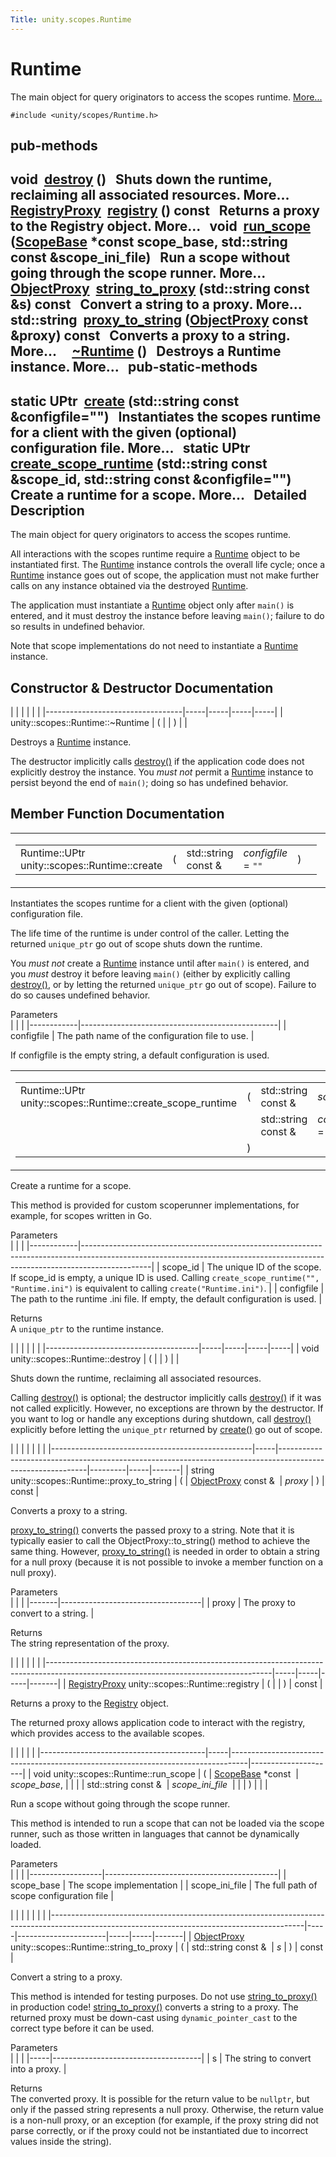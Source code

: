 ```yaml
---
Title: unity.scopes.Runtime
---
```

        
Runtime
=======

The main object for query originators to access the scopes runtime. [More...](#details)

`#include <unity/scopes/Runtime.h>`

pub-methods
------------------------------------------------------

void 
<a href="#a37009c392ed3a7c6ebaf37cdfdaf6d01">destroy</a> ()
 
Shuts down the runtime, reclaiming all associated resources. More...
 
<a href="unity.scopes.md#a45babc254d3548863d79ee54f266e84d">RegistryProxy</a> 
<a href="#afc312448a4537b110bf1701bfb964501">registry</a> () const
 
Returns a proxy to the Registry object. More...
 
void 
<a href="#a8924298a103d43313fe1974c040e7736">run_scope</a> (<a href="unity.scopes.ScopeBase.md">ScopeBase</a> \*const scope\_base, std::string const &scope\_ini\_file)
 
Run a scope without going through the scope runner. More...
 
<a href="unity.scopes.md#aa68ce1769f7a888d0b4b2951741ca75a">ObjectProxy</a> 
<a href="#a24eec46bc15975c219642fcfe8e5357f">string_to_proxy</a> (std::string const &s) const
 
Convert a string to a proxy. More...
 
std::string 
<a href="#ac96e508aa3d37d24eaf2aa65bdbfb43e">proxy_to_string</a> (<a href="unity.scopes.md#aa68ce1769f7a888d0b4b2951741ca75a">ObjectProxy</a> const &proxy) const
 
Converts a proxy to a string. More...
 
 
<a href="#a96f5965eec2dd22c54cca9d99cb04653">~Runtime</a> ()
 
Destroys a Runtime instance. More...
 
pub-static-methods
--------------------------------------------------------------------

static UPtr 
<a href="#a0c24bf97fe98f57c4fc7ad04456bd40c">create</a> (std::string const &configfile="")
 
Instantiates the scopes runtime for a client with the given (optional) configuration file. More...
 
static UPtr 
<a href="#aa729688b3c887476118c0ab5ad6a5a54">create_scope_runtime</a> (std::string const &scope\_id, std::string const &configfile="")
 
Create a runtime for a scope. More...
 
<span id="details"></span>
Detailed Description
--------------------

The main object for query originators to access the scopes runtime.

All interactions with the scopes runtime require a <a href="index.html" title="The main object for query originators to access the scopes runtime. ">Runtime</a> object to be instantiated first. The <a href="index.html" title="The main object for query originators to access the scopes runtime. ">Runtime</a> instance controls the overall life cycle; once a <a href="index.html" title="The main object for query originators to access the scopes runtime. ">Runtime</a> instance goes out of scope, the application must not make further calls on any instance obtained via the destroyed <a href="index.html" title="The main object for query originators to access the scopes runtime. ">Runtime</a>.

The application must instantiate a <a href="index.html" title="The main object for query originators to access the scopes runtime. ">Runtime</a> object only after `main()` is entered, and it must destroy the instance before leaving `main()`; failure to do so results in undefined behavior.

Note that scope implementations do not need to instantiate a <a href="index.html" title="The main object for query originators to access the scopes runtime. ">Runtime</a> instance.

Constructor & Destructor Documentation
--------------------------------------

<span id="a96f5965eec2dd22c54cca9d99cb04653" class="anchor"></span>
|                                  |     |     |     |     |
|----------------------------------|-----|-----|-----|-----|
| unity::scopes::Runtime::~Runtime | (   |     | )   |     |

Destroys a <a href="index.html" title="The main object for query originators to access the scopes runtime. ">Runtime</a> instance.

The destructor implicitly calls <a href="#a37009c392ed3a7c6ebaf37cdfdaf6d01" title="Shuts down the runtime, reclaiming all associated resources. ">destroy()</a> if the application code does not explicitly destroy the instance. You *must not* permit a <a href="index.html" title="The main object for query originators to access the scopes runtime. ">Runtime</a> instance to persist beyond the end of `main()`; doing so has undefined behavior.

Member Function Documentation
-----------------------------

<span id="a0c24bf97fe98f57c4fc7ad04456bd40c" class="anchor"></span>
<table>
<colgroup>
<col width="50%" />
<col width="50%" />
</colgroup>
<tbody>
<tr class="odd">
<td><table>
<tbody>
<tr class="odd">
<td>Runtime::UPtr unity::scopes::Runtime::create</td>
<td>(</td>
<td>std::string const &amp; </td>
<td><em>configfile</em> = <code>&quot;&quot;</code></td>
<td>)</td>
<td></td>
</tr>
</tbody>
</table></td>
<td><span class="mlabels"><span class="mlabel">static</span></span></td>
</tr>
</tbody>
</table>

Instantiates the scopes runtime for a client with the given (optional) configuration file.

The life time of the runtime is under control of the caller. Letting the returned `unique_ptr` go out of scope shuts down the runtime.

You *must not* create a <a href="index.html" title="The main object for query originators to access the scopes runtime. ">Runtime</a> instance until after `main()` is entered, and you *must* destroy it before leaving `main()` (either by explicitly calling <a href="#a37009c392ed3a7c6ebaf37cdfdaf6d01" title="Shuts down the runtime, reclaiming all associated resources. ">destroy()</a>, or by letting the returned `unique_ptr` go out of scope). Failure to do so causes undefined behavior.

Parameters  
|            |                                                 |
|------------|-------------------------------------------------|
| configfile | The path name of the configuration file to use. |

If configfile is the empty string, a default configuration is used.

<span id="aa729688b3c887476118c0ab5ad6a5a54" class="anchor"></span>
<table>
<colgroup>
<col width="50%" />
<col width="50%" />
</colgroup>
<tbody>
<tr class="odd">
<td><table>
<tbody>
<tr class="odd">
<td>Runtime::UPtr unity::scopes::Runtime::create_scope_runtime</td>
<td>(</td>
<td>std::string const &amp; </td>
<td><em>scope_id</em>,</td>
</tr>
<tr class="even">
<td></td>
<td></td>
<td>std::string const &amp; </td>
<td><em>configfile</em> = <code>&quot;&quot;</code> </td>
</tr>
<tr class="odd">
<td></td>
<td>)</td>
<td></td>
<td></td>
</tr>
</tbody>
</table></td>
<td><span class="mlabels"><span class="mlabel">static</span></span></td>
</tr>
</tbody>
</table>

Create a runtime for a scope.

This method is provided for custom scoperunner implementations, for example, for scopes written in Go.

Parameters  
|            |                                                                                                                                                                             |
|------------|-----------------------------------------------------------------------------------------------------------------------------------------------------------------------------|
| scope\_id  | The unique ID of the scope. If scope\_id is empty, a unique ID is used. Calling `create_scope_runtime("", "Runtime.ini")` is equivalent to calling `create("Runtime.ini")`. |
| configfile | The path to the runtime .ini file. If empty, the default configuration is used.                                                                                             |

<!-- -->

Returns  
A `unique_ptr` to the runtime instance.

<span id="a37009c392ed3a7c6ebaf37cdfdaf6d01" class="anchor"></span>
|                                      |     |     |     |     |
|--------------------------------------|-----|-----|-----|-----|
| void unity::scopes::Runtime::destroy | (   |     | )   |     |

Shuts down the runtime, reclaiming all associated resources.

Calling <a href="#a37009c392ed3a7c6ebaf37cdfdaf6d01" title="Shuts down the runtime, reclaiming all associated resources. ">destroy()</a> is optional; the destructor implicitly calls <a href="#a37009c392ed3a7c6ebaf37cdfdaf6d01" title="Shuts down the runtime, reclaiming all associated resources. ">destroy()</a> if it was not called explicitly. However, no exceptions are thrown by the destructor. If you want to log or handle any exceptions during shutdown, call <a href="#a37009c392ed3a7c6ebaf37cdfdaf6d01" title="Shuts down the runtime, reclaiming all associated resources. ">destroy()</a> explicitly before letting the `unique_ptr` returned by <a href="#a0c24bf97fe98f57c4fc7ad04456bd40c" title="Instantiates the scopes runtime for a client with the given (optional) configuration file...">create()</a> go out of scope.

<span id="ac96e508aa3d37d24eaf2aa65bdbfb43e" class="anchor"></span>
|                                                  |     |                                                                                                            |         |     |       |
|--------------------------------------------------|-----|------------------------------------------------------------------------------------------------------------|---------|-----|-------|
| string unity::scopes::Runtime::proxy\_to\_string | (   | <a href="unity.scopes.md#aa68ce1769f7a888d0b4b2951741ca75a">ObjectProxy</a> const &  | *proxy* | )   | const |

Converts a proxy to a string.

<a href="#ac96e508aa3d37d24eaf2aa65bdbfb43e" title="Converts a proxy to a string. ">proxy_to_string()</a> converts the passed proxy to a string. Note that it is typically easier to call the ObjectProxy::to\_string() method to achieve the same thing. However, <a href="#ac96e508aa3d37d24eaf2aa65bdbfb43e" title="Converts a proxy to a string. ">proxy_to_string()</a> is needed in order to obtain a string for a null proxy (because it is not possible to invoke a member function on a null proxy).

Parameters  
|       |                                   |
|-------|-----------------------------------|
| proxy | The proxy to convert to a string. |

<!-- -->

Returns  
The string representation of the proxy.

<span id="afc312448a4537b110bf1701bfb964501" class="anchor"></span>
|                                                                                                                                      |     |     |     |       |
|--------------------------------------------------------------------------------------------------------------------------------------|-----|-----|-----|-------|
| <a href="unity.scopes.md#a45babc254d3548863d79ee54f266e84d">RegistryProxy</a> unity::scopes::Runtime::registry | (   |     | )   | const |

Returns a proxy to the <a href="unity.scopes.Registry.md" title="White pages service for available scopes. ">Registry</a> object.

The returned proxy allows application code to interact with the registry, which provides access to the available scopes.

<span id="a8924298a103d43313fe1974c040e7736" class="anchor"></span>
|                                         |     |                                                                                  |                     |
|-----------------------------------------|-----|----------------------------------------------------------------------------------|---------------------|
| void unity::scopes::Runtime::run\_scope | (   | <a href="unity.scopes.ScopeBase.md">ScopeBase</a> \*const  | *scope\_base*,      |
|                                         |     | std::string const &                                                              | *scope\_ini\_file*  |
|                                         | )   |                                                                                  |                     |

Run a scope without going through the scope runner.

This method is intended to run a scope that can not be loaded via the scope runner, such as those written in languages that cannot be dynamically loaded.

Parameters  
|                  |                                           |
|------------------|-------------------------------------------|
| scope\_base      | The scope implementation                  |
| scope\_ini\_file | The full path of scope configuration file |

<span id="a24eec46bc15975c219642fcfe8e5357f" class="anchor"></span>
|                                                                                                                                             |     |                      |     |     |       |
|---------------------------------------------------------------------------------------------------------------------------------------------|-----|----------------------|-----|-----|-------|
| <a href="unity.scopes.md#aa68ce1769f7a888d0b4b2951741ca75a">ObjectProxy</a> unity::scopes::Runtime::string\_to\_proxy | (   | std::string const &  | *s* | )   | const |

Convert a string to a proxy.

This method is intended for testing purposes. Do not use <a href="#a24eec46bc15975c219642fcfe8e5357f" title="Convert a string to a proxy. ">string_to_proxy()</a> in production code! <a href="#a24eec46bc15975c219642fcfe8e5357f" title="Convert a string to a proxy. ">string_to_proxy()</a> converts a string to a proxy. The returned proxy must be down-cast using `dynamic_pointer_cast` to the correct type before it can be used.

Parameters  
|     |                                     |
|-----|-------------------------------------|
| s   | The string to convert into a proxy. |

<!-- -->

Returns  
The converted proxy. It is possible for the return value to be `nullptr`, but only if the passed string represents a null proxy. Otherwise, the return value is a non-null proxy, or an exception (for example, if the proxy string did not parse correctly, or if the proxy could not be instantiated due to incorrect values inside the string).

